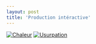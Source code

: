 ```yaml
---
layout: post
title: 'Production intéractive'
---
```



[![Chaleur](projects/proj-1/thumbnail.png)](https://www.youtube.com/watch?v=UrbOm7dul5Q)
[![Usurpation](projects/proj-1/thumbnail.png)](https://youtu.be/qjMwCK-Wf2w)
